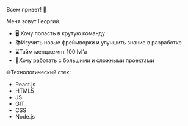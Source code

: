 Всем привет! 👋

Меня зовут Георгий.

- 🖥 Хочу попасть в крутую команду
- 📚Изучить новые фреймворки и улучшить знание в разработке 
- ⌛️Тайм менджемнт 100 lvl’а
- 🏹Хочу работать с большими и сложными проектами 





🌐Технологический стек:

 - React.js
 - HTML5
 - JS
 - GIT
 - CSS
 - Node.js
